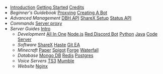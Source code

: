 * [Introduction](/introduction)
  [Getting Started](/getting-started)
  [Credits](/credits)
* *Beginner's Guidebook*
  [Proxying](/beginner/proxying)
  [Creating A Bot](/beginner/creating-a-bot)
* *Advanced Management*
  [DBH API](/advanced/dbh-api)
  [ShareX Setup](/advanced/sharex-setup)
  [Status API](/advanced/status-api)
* *Commands*
  [Server proxy](/commands/server/proxy)
* *Server Guides*
  [Intro](/server/intro)
    * *Development*
    [All In One](/server/development/aio)
    [Node.js](/server/development/nodejs)
    [Red Discord Bot](/server/development/rdb)
    [Python](/server/development/python)
    [Java](/server/development/java)
    [Code Server](/server/development/code-server)
    * *Software*
    [ShareX](/server/software/sharex)
    [Haste](/server/software/haste)
    [Git EA](/server/software/git-ea)
    * *Minecraft*
    [Paper](/server/minecraft/paper)
    [Spigot](/server/minecraft/spigot)
    [Forge](/server/minecraft/forge)
    [Waterfall](/server/minecraft/waterfall)
    * *Database*
    [Mongo DB](/server/dadatabase/mongodb)
    [Redis](/server/database/redis)
    [Postgres](/server/database/postgres)
    * *Voice Servers*
    [TS3](/server/voice-server/ts3)
    [Mumble](/server/voice-server/mumble)
    * *Website*
    [Nginx](/server/website/nginx)
